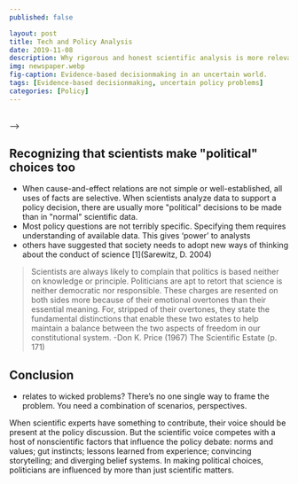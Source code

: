 ```yaml
---
published: false

layout: post
title: Tech and Policy Analysis
date: 2019-11-08
description: Why rigorous and honest scientific analysis is more relevant than ever to supporting big policy problems.
img: newspaper.webp
fig-caption: Evidence-based decisionmaking in an uncertain world.
tags: [Evidence-based decisionmaking, uncertain policy problems]
categories: [Policy]
---
```

<!--
Innovative new tech opportunities such as machine learning, big data analysis, and cloud computing are already disrupting a wide variety of global issues. To be a part of the cool shift towards advanced computing though, you'll have to master a lot of old-school things like [classical statistics](/hypothesis-testing/) and [probability distributions](/probability-distributions/), which is why I've included several tutorials in this blog. But you'll find no examples of coin flips and dice-rolling here, because you can find that in plenty of other textbooks and websites. Instead, my focus is on the messy and uncertain situations that surround real-world policymakers. While the people who craft our environmental regulations, disaster budgets, and health insurance policies certainly rely on mathematical and statistical information, there is (hopefully) more to their decision making than measuring and coin-flipping.

##### Article contents
- TOC
{:toc}

<br>


# How do policymakers use scientific evidence?
The process of policymaking is probably never linear, although you'll find a number of decision analysis texts that seem to portray it as if it were. More likely, policies are made through interactions between multiple stakeholders (or "actors") and over a series of compromises, tangents, and revisions. Also, many policy ideas "sit on a shelf" until the right window of opportunity presents itself - perhaps through a shift in public opinion or financial opportunity - that makes the idea suddenly become favorable. Any multi-actor problem is bound to grapple with diverging interests, culture differences, miscommunication and differing information sources. And of course, the jaded among us will hark of corruption, partisanship, and hidden agendas. However, this is the nature of the world we live in and which really big and important decisions are made. To be useful, scientific analysis must be conducted in the world as it really is, not how we wish it was.

Those of us who are technically-inclined serve an important role in supporting those who are appointed to create large-scale policies. Whether you are:
- an engineer advising on the safety of a new infrastructure project;
- a data scientist making projections from census data;
- an epidemiologist giving input on how government money should be spent against a novel disease;
- an IT expert weighing in on a program to combat a cybersecurity threat;

All of these technocrats play a role in the ability of policymakers to make evidence-informed decisions. However, it is misleading to think of your role merely as the "neutral advisor". Data is assumed to be objective because we have institutionalized its use, however, we must understand that no analysis is truly "objective" and all data collection and modelling captures just part of the story.

The standard scientific model assumes that if there is not a consensus about some fact, then more research should be done and then the truth will be revealed. However, applying this standard model to problems in the policy sphere - where all facts seem up for debate - means that conducting *more* research is unlikely to resolve the problem. This is a major frustration to scientists, who may implicitly assume the following linear trajectory exists:

<p style="text-align: center;">"more science"  &rarr; "less uncertainty"  &rarr; "correct course of action"  &rarr; "political action"</p>

Therefore, to the scientifically-inclined, the only excuse for a lack of policy action can be if there is uncertainty around what the best course of action is. However, the politically-minded are well aware that supposing there is only *one* way to define the "best" option is far removed from reality.

<br>
![science-policy interface](../assets/img/climate-change-science-v-politics-cartoon.webp){:.post-img-smaller}
<!-- <div class ="post-img-caption">
https://oxfamblogs.org/fp2p/how-can-politics-ever-serve-future-generations-on-climate-change-but-lots-of-other-stuff-too/
</div>-->

<br> -->

## Recognizing that scientists make "political" choices too
- When cause-and-effect relations are not simple or well-established, all uses of facts are selective. When scientists analyze data to support a policy decision, there are usually more "political" decisions to be made than in "normal" scientific data.
- Most policy questions are not terribly specific. Specifying them requires understanding of available data. This gives ‘power’ to analysts
- others have suggested that society needs to adopt new ways of thinking about the conduct of science [1](Sarewitz, D. 2004)

> Scientists are always likely to complain that politics is based neither on knowledge or principle. Politicians are apt to retort that science is neither democratic nor responsible. These charges are resented on both sides more because of their emotional overtones than their essential meaning. For, stripped of their overtones, they state the fundamental distinctions that enable these two estates to help maintain a balance between the two aspects of freedom in our constitutional system. -Don K. Price (1967) The Scientific Estate (p. 171)


## Conclusion
-  relates to wicked problems? There’s no one single way to frame the problem. You need a combination of scenarios, perspectives.

<!-- ### References
Hoppe, Robert. (1999). Policy analysis, science and politics: From 'speaking truth to power' to 'making sense together'. Science & Public Policy - SCI PUBLIC POLICY. 26. 201-210. 10.3152/147154399781782482. -->

<!-- Examples where resolving the technical dispute did not solve the policy debate:
- The Gore-Bush election: addressing the vote count did not help the controversy [1](Sarewitz, D. 2004)

- Policy analysis is messy and often subjective.

# A Primer on Model-Based Decision-Making
- you can easily make a policy, but it wont be adopted easily if it conflicts with exiting norms/institutions
- Recap from Hans: Don’t blame politicians if the results from science aren’t used
- What strategies make a modeler valuable broker for a politician?
- Better models, communication, interaction, broker
- Note “better” model may be different for a scientist and a politician. What are the quality criteria?
- Where in the policy process can you use which strategies?
- Claim of this course: exploratory modelling offers the modeler a set of techniques that can be used for these strategies
- We can still assist the decision-maker, not by telling them the right answer, but telling them what is completely impossible, etc.
- How does deep uncertainty
- Traditional approach: try to predict the future and design plans to optimize this future. But what if you’re predictions suck or people disagree on the models?
- New approach: explore and adapt. Identify differences that make a difference. Design plans that are insensitive to these differences
- Our decisions are “political” too, i.e. when we choose thresholds for PRIM analysis. No correct answer.
- To get insight from big data you need computational skills that politicians lack. They often rely on analysts from the private sector
- Make sure the story you’re focusing on is the right story. Information demand be sure that you align your work to the actual questions policymakers want empirical answers to, not that you’re analysing something else.
- Expert opinion has traditionally played an ambiguous role in basic constitutional arrangements, and it is not clear what their level of “responsibility” is. There are striking differences between responsibility assigned to decision makers and responsibility assigned to experts.  (Turner, 2005)
- Expert knowledge is impersonal knowledge expressed or formulated by individuals, while political responsibility is personal and judged by collective processes. (Turner, 2005)

Sarewitz, D. (2004) How science makes environmental controversies worse. Environmental Science & Policy 7, 385-403. doi: 10.1016/j.envsci.2004.06.001
- Climate change: Each level of analysis is not only associated with its own competing bodies of contestable knowledge and facts, but is also dependent on how one views the other levels of analysis.
- Reduction of uncertainty is a central, perhaps the central, goal of scientific research carried out in the context of environmental controversies
- Uncertainty in environmental controversies is a manifestation of scientific disunity (excess of objectivity; disciplinary diversity) and political conflict
- -->

When scientific experts have something to contribute, their voice should be present at the policy discussion. But the scientific voice competes with a host of nonscientific factors that influence the policy debate: norms and values; gut instincts; lessons learned from experience; convincing storytelling; and diverging belief systems. In making political choices, politicians are influenced by more than just scientific matters.
